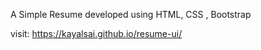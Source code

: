 
A Simple Resume developed using HTML, CSS , Bootstrap

visit: https://kayalsai.github.io/resume-ui/

